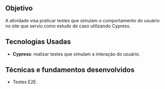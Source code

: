 ## Objetivo

A atividade visa praticar testes que simulam o comportamento do usuário no site que serviu como estudo de caso utilizando Cypress.

## Tecnologias Usadas

- **Cypress**: realizar testes que simulam a interação do usuário.
  
## Técnicas e fundamentos desenvolvidos

- Testes E2E.




